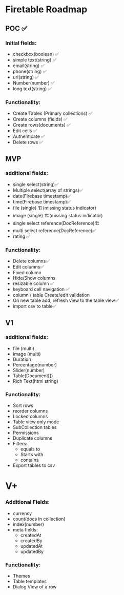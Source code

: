 # Firetable Roadmap

## POC ✅

### Initial fields:

- checkbox(boolean) ✅
- simple text(string) ✅
- email(string) ✅
- phone(string) ✅
- url(string) ✅
- Number(number) ✅
- long text(string) ✅

### Functionality:

- Create Tables (Primary collections) ✅
- Create columns (fields) ✅
- Create rows(documents) ✅
- Edit cells ✅
- Authenticate ✅
- Delete rows ✅

## MVP

### additional fields:

- single select(string)✅
- Multiple select(array of strings)✅
- date(Firebase timestamp)✅
- time(Firebase timestamp)✅
- file (single) 🏗️(missing status indicator)
- image (single) 🏗️(missing status indicator)
- single select reference(DocReference)🏗️
- multi select reference(DocReference)✅
- rating ✅

### Functionality:

- Delete columns✅
- Edit columns✅
- Fixed column
- Hide/Show columns
- resizable column ✅
- keyboard cell navigation ✅
- column / table Create/edit validation
- On new table add, refresh view to the table view✅
- import csv to table✅

## V1

### additional fields:

- file (multi)
- image (multi)
- Duration
- Percentage(number)
- Slider(number)
- Table(Document[])
- Rich Text(html string)

### Functionality:

- Sort rows
- reorder columns
- Locked columns
- Table view only mode
- SubCollection tables
- Permissions
- Duplicate columns
- Filters:
  - equals to
  - Starts with
  - contains
- Export tables to csv

# V+

### Additional Fields:

- currency
- count(docs in collection)
- index(number)
- meta fields:
  - createdAt
  - createdBy
  - updatedAt
  - updatedBy

### Functionality:

- Themes
- Table templates
- Dialog View of a row
